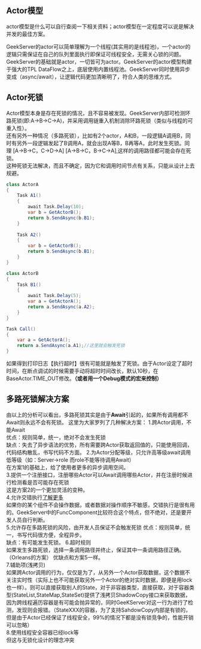 ## Actor模型 ##
actor模型是什么可以自行查阅一下相关资料；actor模型在一定程度可以说是解决并发的最佳方案。

GeekServer的actor可以简单理解为一个线程(其实用的是线程池)，一个actor的逻辑只需保证在自己的队列里面执行即保证可线程安全，无需关心锁的问题。GeekServer的基础就是actor，一切皆可为actor。GeekServer的actor模型构建于强大的TPL DataFlow之上，底层使用内置线程池。GeekServer同时使用异步变成（async/await），让逻辑代码更加清晰明了，符合人类的思维方式。

## Actor死锁 ##
Actor模型本身是存在死锁的情况，且不容易被发现。GeekServer内部可检测环路死锁(即:A->B->C->A)，并采用调用链重入机制消除环路死锁（类似与线程的可重入性）。  
还有另外一种情况（多路死锁），比如有2个actor，A和B，一段逻辑A调用B，同时有另外一段逻辑发起了B调用A，就会出现A等B，B再等A，此时发生死锁。同理 [A->B->C，C->D->A] [A->B->C，B->C->A],这样的调用路径都可能会存在死锁。  
这种死锁无法解决，而且不确定，因为它和调用时间节点有关系，只能从设计上去规避。  
```csharp
class ActorA
{
	Task A1()
	{
        await Task.Delay(10); 
		var b = GetActorB();
		return b.SendAsync(b.B1);
	}
	
	Task A2()
	{
		var b = GetActorB();
		return b.SendAsync(b.B1);
	}
}

class ActorB
{
	Task B1()
	{
		await Task.Delay(5);
		var a = GetActorA();
		return a.SendAsync(a.A2);
	}
}

Task Call()
{
	var a = GetActorA();
	return a.SendAsync(a.A1);//这里就会触发死锁
}
```

如果得到打印日志【执行超时】很有可能就是触发了死锁。由于Actor设定了超时时间，在断点调试的时候需要手动将超时时间改长，默认10秒，在BaseActor.TIME_OUT修改。**（或者用一个Debug模式的宏来控制）**

## 多路死锁解决方案 ##
由以上的分析可以看出，多路死锁其实是由于**Await**引起的，如果所有调用都不Await则永远不会有死锁。
这里为大家罗列了几种解决方案：
1.跨Actor调用，不能Await  
  优点：规则简单，统一，绝对不会发生死锁  
  缺点：失去了异步语法的优势，所有需要跨Actor获取返回值的，只能使用回调，代码结构散乱，书写代码不方面。 
2.为Actor分配等级，只允许高等级await调用低等级（如：Server->role 而role不能等待调用Await）  
  在方案1的基础上，给了使用者更多的异步调用空间。  
3.提供一个注册接口，注册哪些Actor可以Await调用哪些Actor，并在注册时候进行检测看是否可能存在死锁    
  这是方案2的一个更加灵活的变种。    	
4.允许交错执行[了解更多](https://blog.csdn.net/uddiqpl/article/details/86294520)    
  如果你的某个组件不会操作数据，或者数据对操作顺序不敏感，交错执行是很有用的。GeekServer中的FuncComponent比较符合这个特点，但不绝对，还是要开发人员自行判断。  
5.允许存在多路死锁的风险，由开发人员保证不会触发死锁
  优点：规则简单，统一，书写代码很方便，全程异步。  
  缺点：有可能发生死锁。
6.超时规则  
  如果发生多路死锁，选择一条调用路径并终止，保证其中一条调用路径正确。（Orleans的方案）
  优缺点和方案5一样。  
7.辅助项(浅拷贝)  
  如果跨Actor调用的行为，仅仅是为了，从另外一个Actor获取数据，这个数据不关注实时性（实际上也不可能获取另外一个Actor的绝对实时数据，即便是用lock也一样）。则可以直接获取别人的State，对于非容器类型，直接获取，对于容器类型(StateList,StateMap,StateSet)提供了浅拷贝ShadowCopy接口来获取数据，因为跨线程遍历容器是有可能会抛异常的，同时GeeKServer对这一行为进行了检测，发现则会报错。（StateXXX的容器，为了支持SahdowCopy内部是有锁的，但是由于Actor已经保证了线程安全，99%的情况下都是没有锁竞争的，性能开销可以忽略）  
8.使用线程安全容器已经lock等  
  但这与无锁化设计的理念冲突
